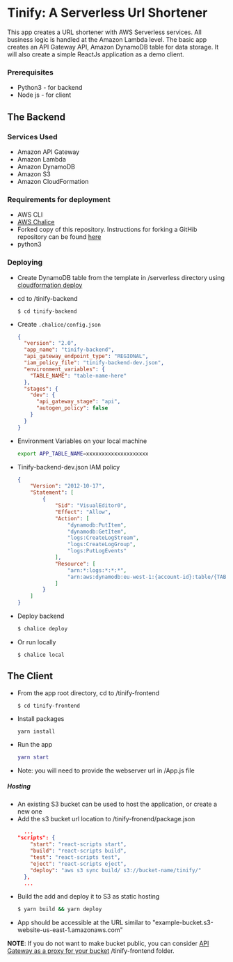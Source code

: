 # Tinify: A Serverless Url Shortener

This app creates a URL shortener with AWS Serverless services. All business logic is handled at the Amazon Lambda level. The basic app creates an API Gateway API, Amazon DynamoDB table for data storage. It will also create a simple ReactJs application as a demo client.

### Prerequisites

* Python3 - for backend
* Node js - for client

## The Backend

### Services Used

* Amazon API Gateway
* Amazon Lambda
* Amazon DynamoDB
* Amazon S3
* Amazon CloudFormation

### Requirements for deployment

* AWS CLI
* [AWS Chalice](https://chalice.readthedocs.io/en/stable/quickstart.html)
* Forked copy of this repository. Instructions for forking a GitHib repository can be found [here](https://help.github.com/en/github/getting-started-with-github/fork-a-repo)
* python3

### Deploying

* Create DynamoDB table from the template in /serverless directory using [cloudformation deploy](https://docs.aws.amazon.com/cli/latest/reference/cloudformation/deploy/index.html)
* cd to /tinify-backend
  ```
  $ cd tinify-backend
  ```
* Create `.chalice/config.json`
  ```json
  {
    "version": "2.0",
    "app_name": "tinify-backend",
    "api_gateway_endpoint_type": "REGIONAL",
    "iam_policy_file": "tinify-backend-dev.json",
    "environment_variables": {
      "TABLE_NAME": "table-name-here"
    },
    "stages": {
      "dev": {
        "api_gateway_stage": "api",
        "autogen_policy": false
      }
    }
  }
  ```

* Environment Variables on your local machine
  ```bash
  export APP_TABLE_NAME=xxxxxxxxxxxxxxxxxxxx
  ```
* Tinify-backend-dev.json IAM policy
  ```json
  {
      "Version": "2012-10-17",
      "Statement": [
          {
              "Sid": "VisualEditor0",
              "Effect": "Allow",
              "Action": [
                  "dynamodb:PutItem",
                  "dynamodb:GetItem",
                  "logs:CreateLogStream",
                  "logs:CreateLogGroup",
                  "logs:PutLogEvents"
              ],
              "Resource": [
                  "arn:*:logs:*:*:*",
                  "arn:aws:dynamodb:eu-west-1:{account-id}:table/{TABLE_NAME}"
              ]
          }
      ]
  }
  ```
* Deploy backend
  ```bash
  $ chalice deploy
  ```
* Or run locally
  ```
  $ chalice local
  ```

## The Client

* From the app root directory, cd to /tinify-frontend
  ```
  $ cd tinify-frontend
  ```
* Install packages
  ```
  yarn install
  ```
* Run the app
  ```matlab
  yarn start
  ```
* Note: you will need to provide the webserver url in /App.js file

##### Hosting

* An existing S3 bucket can be used to host the application, or create a new one
* Add the s3 bucket url location to /tinify-fronend/package.json
  ```json
    ...
  "scripts": {
      "start": "react-scripts start",
      "build": "react-scripts build",
      "test": "react-scripts test",
      "eject": "react-scripts eject",
      "deploy": "aws s3 sync build/ s3://bucket-name/tinify/"
    },
    ...
  ```
* Build the add and deploy it to S3 as static hosting
  ```coffeescript
  $ yarn build && yarn deploy
  ```
* App should be accessible at the URL similar to "example-bucket.s3-website-us-east-1.amazonaws.com"

**NOTE**: If you do not want to make bucket public, you can consider [API Gateway as a proxy for your bucket](https://docs.aws.amazon.com/apigateway/latest/developerguide/integrating-api-with-aws-services-s3.html) /tinify-frontend folder.
